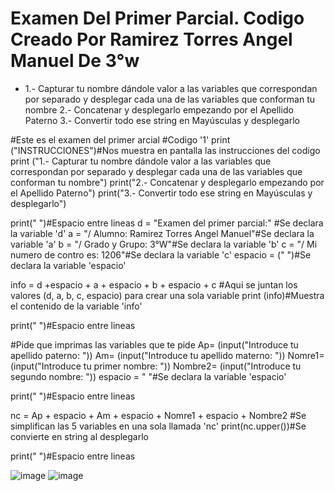 # Examen Del Primer Parcial. Codigo Creado Por Ramirez Torres Angel Manuel De 3°w
- 1.- Capturar tu nombre dándole valor a las variables que correspondan por separado y desplegar cada una de las variables que conforman tu nombre 2.- Concatenar y desplegarlo empezando por el Apellido Paterno 3.- Convertir todo ese string en Mayúsculas y desplegarlo

#Este es el examen del primer arcial
#Codigo '1'
print ("INSTRUCCIONES")#Nos muestra en pantalla las instrucciones del codigo 
print ("1.- Capturar tu nombre dándole valor a las variables que correspondan por separado y desplegar cada una de las variables que conforman tu nombre")
print("2.- Concatenar y desplegarlo empezando por el Apellido Paterno")
print("3.- Convertir todo ese string en Mayúsculas y desplegarlo")

print(" ")#Espacio entre lineas
d = "Examen del primer parcial:" #Se declara la variable 'd'
a = "/ Alumno: Ramirez Torres Angel Manuel"#Se declara la variable 'a'
b = "/ Grado y Grupo: 3°W"#Se declara la variable 'b'
c = "/ Mi numero de contro es: 1206"#Se declara la variable 'c'
espacio = (" ")#Se declara la variable 'espacio'

info = d +espacio + a + espacio + b + espacio + c #Aqui se juntan los valores (d, a, b, c, espacio) para crear una sola variable 
print (info)#Muestra el contenido de la variable 'info'

print(" ")#Espacio entre lineas

#Pide que imprimas las variables que te pide
Ap= (input("Introduce tu apellido paterno:   "))
Am= (input("Introduce tu apellido materno:   "))
Nomre1= (input("Introduce tu primer nombre:   "))
Nombre2= (input("Introduce tu segundo nombre:   "))
espacio = " "#Se declara la variable 'espacio'

print(" ")#Espacio entre lineas

nc = Ap + espacio + Am + espacio + Nomre1 + espacio + Nombre2 #Se simplifican las 5 variables en una sola llamada 'nc'
print(nc.upper())#Se convierte en  string al desplegarlo

print(" ")#Espacio entre lineas

![image](https://github.com/user-attachments/assets/44daad96-026a-4ace-8f8b-87258526d400)
![image](https://github.com/user-attachments/assets/1a1f5f85-8a1c-4134-821f-96c0dfc09ec1)



